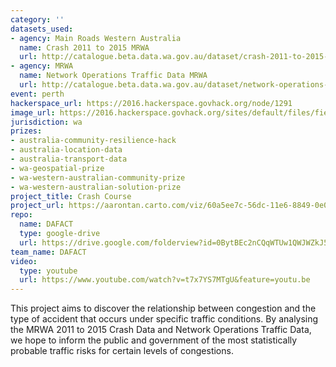 ```yaml
---
category: ''
datasets_used:
- agency: Main Roads Western Australia
  name: Crash 2011 to 2015 MRWA
  url: http://catalogue.beta.data.wa.gov.au/dataset/crash-2011-to-2015-mrwa
- agency: MRWA
  name: Network Operations Traffic Data MRWA
  url: http://catalogue.beta.data.wa.gov.au/dataset/network-operations-traffic-data-mrwa
event: perth
hackerspace_url: https://2016.hackerspace.govhack.org/node/1291
image_url: https://2016.hackerspace.govhack.org/sites/default/files/field/image/4758613588.png
jurisdiction: wa
prizes:
- australia-community-resilience-hack
- australia-location-data
- australia-transport-data
- wa-geospatial-prize
- wa-western-australian-community-prize
- wa-western-australian-solution-prize
project_title: Crash Course
project_url: https://aarontan.carto.com/viz/60a5ee7c-56dc-11e6-8849-0e05a8b3e3d7/public_map
repo:
  name: DAFACT
  type: google-drive
  url: https://drive.google.com/folderview?id=0BytBEc2nCQqWTUw1QWJWZkJ5R3c&usp=sharing
team_name: DAFACT
video:
  type: youtube
  url: https://www.youtube.com/watch?v=t7x7YS7MTgU&feature=youtu.be
---
```


This project aims to discover the relationship between congestion and the type of accident that occurs under specific traffic conditions. By analysing the MRWA 2011 to 2015 Crash Data and Network Operations Traffic Data, we hope to inform the public and government of the most statistically probable traffic risks for certain levels of congestions.